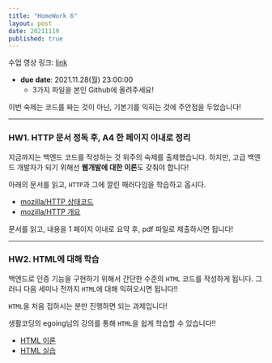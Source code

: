 ```yaml
---
title: "HomeWork 6"
layout: post
date: 20211119
published: true
---
```


수업 영상 링크: [link]()


- **due date**: 2021.11.28(월) 23:00:00
  - 3가지 파일을 본인 Github에 올려주세요!

이번 숙제는 코드를 짜는 것이 아닌, 기본기를 익히는 것에 주안점을 두었습니다!

<hr>

### HW1. HTTP 문서 정독 후, A4 한 페이지 이내로 정리

지금까지는 백엔드 코드를 작성하는 것 위주의 숙제를 출제했습니다. 하지만, 고급 백엔드 개발자가 되기 위해선 **웹개발에 대한 이론**도 갖춰야 합니다!

아래의 문서를 읽고, `HTTP`과 그에 깔린 패러다임을 학습하고 옵시다.

- [mozilla/HTTP 상태코드](https://developer.mozilla.org/ko/docs/Web/HTTP/Status)
- [mozilla/HTTP 개요](https://developer.mozilla.org/ko/docs/Web/HTTP/Overview)

문서를 읽고, 내용을 1 페이지 이내로 요약 후, pdf 파일로 제출하시면 됩니다!

<hr>

### HW2. HTML에 대해 학습

백엔드로 인증 기능을 구현하기 위해서 간단한 수준의 `HTML` 코드를 작성하게 됩니다. 그러니 다음 세미나 전까지 `HTML`에 대해 익혀오시면 됩니다!!

`HTML`을 처음 접하시는 분만 진행하면 되는 과제입니다!

생활코딩의 egoing님의 강의를 통해 `HTML`을 쉽게 학습할 수 있습니다!!

- [HTML 이론](https://opentutorials.org/course/1688/9340)
- [HTML 실습](https://opentutorials.org/course/1688/9345)